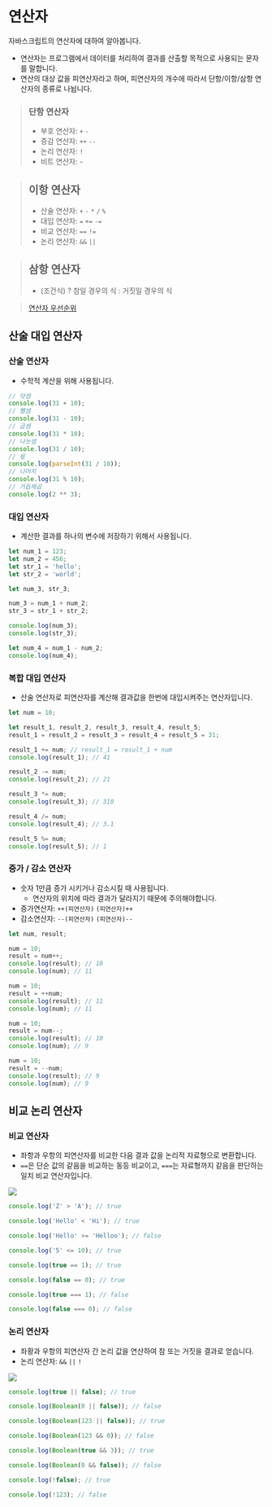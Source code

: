 # 연산자

자바스크립트의 연산자에 대하여 알아봅니다.

- 연산자는 프로그램에서 데이터를 처리하여 결과를 산출할 목적으로 사용되는 문자를 말합니다.
- 연산의 대상 값을 피연산자라고 하며, 피연산자의 개수에 따라서 단항/이항/삼항 연산자의 종류로 나뉩니다.

> ### 단항 연산자
>
> - 부호 연산자: `+` `-`
> - 증감 연산자: `++` `--`
> - 논리 연산자: `!`
> - 비트 연산자: `~`

> ## 이항 연산자
>
> - 산술 연산자: `+` `-` `*` `/` `%`
> - 대입 연산자: `=` `+=` `-=`
> - 비교 연산자: `==` `!=`
> - 논리 연산자: `&&` `||`

> ## 삼항 연산자
>
> - (조건식) ? 참일 경우의 식 : 거짓일 경우의 식

> [연산자 우선순위](https://developer.mozilla.org/ko/docs/Web/JavaScript/Reference/Operators/Operator_Precedence#%ED%91%9C)

## 산술 대입 연산자

### 산술 연산자

- 수학적 계산을 위해 사용됩니다.

```js
// 덧셈
console.log(31 + 10);
// 뺄셈
console.log(31 - 10);
// 곱셈
console.log(31 * 10);
// 나눗셈
console.log(31 / 10);
// 몫
console.log(parseInt(31 / 10));
// 나머지
console.log(31 % 10);
// 거듭제곱
console.log(2 ** 3);
```

### 대입 연산자

- 계산한 결과를 하나의 변수에 저장하기 위해서 사용됩니다.

```js
let num_1 = 123;
let num_2 = 456;
let str_1 = 'hello';
let str_2 = 'world';

let num_3, str_3;

num_3 = num_1 + num_2;
str_3 = str_1 + str_2;

console.log(num_3);
console.log(str_3);

let num_4 = num_1 - num_2;
console.log(num_4);
```

### 복합 대입 연산자

- 산술 연산자로 피연산자를 계산해 결과값을 한번에 대입시켜주는 연산자입니다.

```js
let num = 10;

let result_1, result_2, result_3, result_4, result_5;
result_1 = result_2 = result_3 = result_4 = result_5 = 31;

result_1 += num; // result_1 = result_1 + num
console.log(result_1); // 41

result_2 -= num;
console.log(result_2); // 21

result_3 *= num;
console.log(result_3); // 310

result_4 /= num;
console.log(result_4); // 3.1

result_5 %= num;
console.log(result_5); // 1
```

### 증가 / 감소 연산자

- 숫자 1만큼 증가 시키거나 감소시킬 때 사용됩니다.
  - 연산자의 위치에 따라 결과가 달라지기 때문에 주의해야합니다.
- 증가연산자: `++(피연산자)` `(피연산자)++`
- 감소연산자: `--(피연산자)` `(피연산자)--`

```js
let num, result;

num = 10;
result = num++;
console.log(result); // 10
console.log(num); // 11

num = 10;
result = ++num;
console.log(result); // 11
console.log(num); // 11

num = 10;
result = num--;
console.log(result); // 10
console.log(num); // 9

num = 10;
result = --num;
console.log(result); // 9
console.log(num); // 9
```

## 비교 논리 연산자

### 비교 연산자

- 좌항과 우항의 피연산자를 비교한 다음 결과 값을 논리적 자료형으로 변환합니다.
- `==`은 단순 값의 같음을 비교하는 동등 비교이고, `===`는 자료형까지 같음을 판단하는 일치 비교 연산자입니다.

![](https://www.notion.so/181f1c45ff0f421ebde4580352b7e689#714510a0f07949dc8256340df1f0b038)

```js
console.log('Z' > 'A'); // true

console.log('Hello' < 'Hi'); // true

console.log('Hello' >= 'Helloo'); // false

console.log('5' <= 10); // true

console.log(true == 1); // true

console.log(false == 0); // true

console.log(true === 1); // false

console.log(false === 0); // false
```

### 논리 연산자

- 좌황과 우항의 피연산자 간 논리 값을 연산하여 참 또는 거짓을 결과로 얻습니다.
- 논리 연산자: `&&` `||` `!`

![](https://www.notion.so/181f1c45ff0f421ebde4580352b7e689#5d6d829d0f4f43b9a9c735ba8bf4e59e)

```js
console.log(true || false); // true

console.log(Boolean(0 || false)); // false

console.log(Boolean(123 || false)); // true

console.log(Boolean(123 && 0)); // false

console.log(Boolean(true && 3)); // true

console.log(Boolean(0 && false)); // false

console.log(!false); // true

console.log(!123); // false
```
